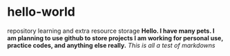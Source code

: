 # hello-world
repository learning and extra resource storage
**Hello. I have many pets. I am planning to use github to store projects I am working for personal use, practice codes, and anything else really.**
*This is all a test of markdowns*
